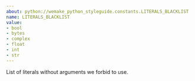 ```yaml
---
about: python://wemake_python_styleguide.constants.LITERALS_BLACKLIST
name: LITERALS_BLACKLIST
value:
- bool
- bytes
- complex
- float
- int
- str
---
```


List of literals without arguments we forbid to use.